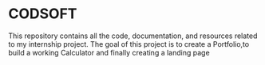 # CODSOFT
This repository contains all the code, documentation, and resources related to my internship project. The goal of this project is to create a Portfolio,to build  a working Calculator and finally creating a landing page 
